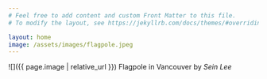```yaml
---
# Feel free to add content and custom Front Matter to this file.
# To modify the layout, see https://jekyllrb.com/docs/themes/#overriding-theme-defaults

layout: home
image: /assets/images/flagpole.jpeg
---
```

![]({{ page.image | relative_url }})
Flagpole in Vancouver by _Sein Lee_

